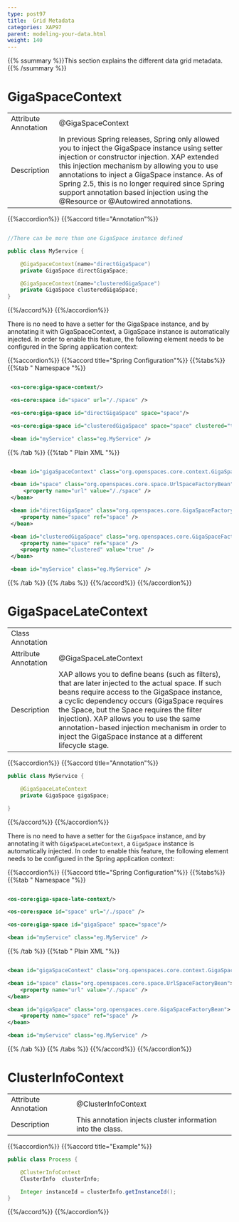 ```yaml
---
type: post97
title:  Grid Metadata
categories: XAP97
parent: modeling-your-data.html
weight: 140
---
```


{{% ssummary %}}This section explains the different data grid metadata.{{% /ssummary %}}




# GigaSpaceContext

|           |                            |
|-----------|----------------------------|
|Attribute Annotation| @GigaSpaceContext  |
|Description         | In previous Spring releases, Spring only allowed you to inject the GigaSpace instance using setter injection or constructor injection. XAP extended this injection mechanism by allowing you to use annotations to inject a GigaSpace instance. As of Spring 2.5, this is no longer required since Spring support annotation based injection using the @Resource or @Autowired annotations.  |


{{%accordion%}}
{{%accord title="Annotation"%}}

```java

//There can be more than one GigaSpace instance defined

public class MyService {

    @GigaSpaceContext(name="directGigaSpace")
    private GigaSpace directGigaSpace;

    @GigaSpaceContext(name="clusteredGigaSpace")
    private GigaSpace clusteredGigaSpace;
}
```
{{%/accord%}}
{{%/accordion%}}

There is no need to have a setter for the GigaSpace instance, and by annotating it with GigaSpaceContext, a GigaSpace instance is automatically injected. In order to enable this feature, the following element needs to be configured in the Spring application context:

{{%accordion%}}
{{%accord title="Spring Configuration"%}}
{{%tabs%}}
{{%tab "  Namespace "%}}


```xml

 <os-core:giga-space-context/>

 <os-core:space id="space" url="/./space" />

 <os-core:giga-space id="directGigaSpace" space="space"/>

 <os-core:giga-space id="clusteredGigaSpace" space="space" clustered="true"/>

 <bean id="myService" class="eg.MyService" />
```

 {{% /tab %}}
{{%tab "   Plain XML "%}}


```xml

 <bean id="gigaSpaceContext" class="org.openspaces.core.context.GigaSpaceContextBeanPostProcessor" />

 <bean id="space" class="org.openspaces.core.space.UrlSpaceFactoryBean">
     <property name="url" value="/./space" />
 </bean>

 <bean id="directGigaSpace" class="org.openspaces.core.GigaSpaceFactoryBean">
 	<property name="space" ref="space" />
 </bean>

 <bean id="clusteredGigaSpace" class="org.openspaces.core.GigaSpaceFactoryBean">
 	<property name="space" ref="space" />
 	<proeprty name="clustered" value="true" />
 </bean>

 <bean id="myService" class="eg.MyService" />
```

{{% /tab %}}
{{% /tabs %}}
{{%/accord%}}
{{%/accordion%}}


# GigaSpaceLateContext

|           |                            |
|-----------|----------------------------|
|Class Annotation    |  |
|Attribute Annotation| @GigaSpaceLateContext  |
|Description         |  XAP allows you to define beans (such as filters), that are later injected to the actual space. If such beans require access to the GigaSpace instance, a cyclic dependency occurs (GigaSpace requires the Space, but the Space requires the filter injection). XAP allows you to use the same annotation-based injection mechanism in order to inject the GigaSpace instance at a different lifecycle stage. |

{{%accordion%}}
{{%accord title="Annotation"%}}

```java
public class MyService {

    @GigaSpaceLateContext
    private GigaSpace gigaSpace;

}
```
{{%/accord%}}
{{%/accordion%}}

There is no need to have a setter for the `GigaSpace` instance, and by annotating it with `GigaSpaceLateContext`, a `GigaSpace` instance is automatically injected. In order to enable this feature, the following element needs to be configured in the Spring application context:

{{%accordion%}}
{{%accord title="Spring Configuration"%}}
{{%tabs%}}
{{%tab "  Namespace "%}}


```xml

<os-core:giga-space-late-context/>

<os-core:space id="space" url="/./space" />

<os-core:giga-space id="gigaSpace" space="space"/>

<bean id="myService" class="eg.MyService" />
```

{{% /tab %}}
{{%tab "  Plain XML "%}}


```xml

<bean id="gigaSpaceContext" class="org.openspaces.core.context.GigaSpaceLateContextBeanPostProcessor" />

<bean id="space" class="org.openspaces.core.space.UrlSpaceFactoryBean">
    <property name="url" value="/./space" />
</bean>

<bean id="gigaSpace" class="org.openspaces.core.GigaSpaceFactoryBean">
	<property name="space" ref="space" />
</bean>

<bean id="myService" class="eg.MyService" />
```

{{% /tab %}}
{{% /tabs %}}
{{%/accord%}}
{{%/accordion%}}


# ClusterInfoContext

|           |                            |
|-----------|----------------------------|
|Attribute Annotation| @ClusterInfoContext  |
|Description         | This annotation injects cluster information into the class.  |


{{%accordion%}}
{{%accord title="Example"%}}

```java
public class Process {

    @ClusterInfoContext
    ClusterInfo  clusterInfo;

    Integer instanceId = clusterInfo.getInstanceId();
}
```
{{%/accord%}}
{{%/accordion%}}









